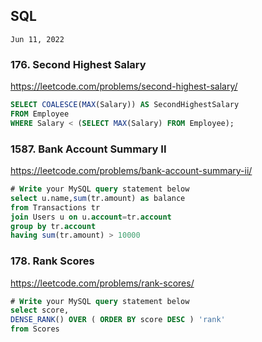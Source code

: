 ## SQL

 `Jun 11, 2022`
 
### 176. Second Highest Salary
https://leetcode.com/problems/second-highest-salary/

```SQL
SELECT COALESCE(MAX(Salary)) AS SecondHighestSalary
FROM Employee 
WHERE Salary < (SELECT MAX(Salary) FROM Employee);
```

### 1587. Bank Account Summary II
https://leetcode.com/problems/bank-account-summary-ii/

```SQL
# Write your MySQL query statement below
select u.name,sum(tr.amount) as balance
from Transactions tr
join Users u on u.account=tr.account 
group by tr.account
having sum(tr.amount) > 10000
```

### 178. Rank Scores
https://leetcode.com/problems/rank-scores/
```SQL
# Write your MySQL query statement below
select score,
DENSE_RANK() OVER ( ORDER BY score DESC ) 'rank'
from Scores
```
